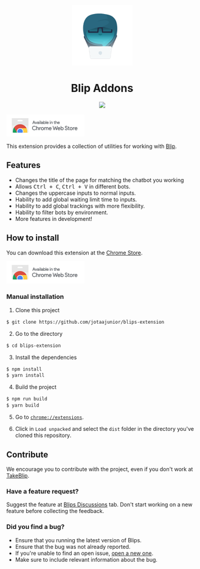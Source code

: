 <p align="center">
<img src=".github/blipinho.png" />
<h1 align="center">Blip Addons</h1>
<p align="center"><img src="https://img.shields.io/badge/License-MIT-yellow.svg" /></p>
</p>

[![Download at Chrome Store](.github/chrome.png)](https://chrome.google.com/webstore/detail/blip-addons/niopbdedfbgmagppkckachanclmdomeg)


This extension provides a collection of utilities for working with [Blip](https://portal.blip.ai/).

## Features

- Changes the title of the page for matching the chatbot you working
- Allows <kbd>Ctrl + C</kbd>, <kbd>Ctrl + V</kbd> in different bots.
- Changes the uppercase inputs to normal inputs.
- Hability to add global waiting limit time to inputs.
- Hability to add global trackings with more flexibility.
- Hability to filter bots by environment.
- More features in development!

## How to install

You can download this extension at the [Chrome Store](https://chrome.google.com/webstore/detail/blip-addons/niopbdedfbgmagppkckachanclmdomeg).

[![Download at Chrome Store](.github/chrome.png)](https://chrome.google.com/webstore/detail/blip-addons/niopbdedfbgmagppkckachanclmdomeg)

### Manual installation

1. Clone this project

```bash
$ git clone https://github.com/jotaajunior/blips-extension
```

2. Go to the directory

```bash
$ cd blips-extension
```

3. Install the dependencies

```bash
$ npm install
$ yarn install
```

4. Build the project

```bash
$ npm run build
$ yarn build
```

5. Go to [`chrome://extensions`](chrome://extensions).

6. Click in `Load unpacked` and select the `dist` folder in the directory you've cloned this repository.

## Contribute

We encourage you to contribute with the project, even if you don't work at [TakeBlip](https://www.take.net/).

### Have a feature request?

Suggest the feature at [Blips Discussions](https://github.com/jotaajunior/blips-extension/discussions) tab. Don't start working on a new feature before collecting the feedback.

### Did you find a bug?

- Ensure that you running the latest version of Blips.
- Ensure that the bug was not already reported.
- If you're unable to find an open issue, [open a new one](https://github.com/jotaajunior/blips-extension/issues).
- Make sure to include relevant information about the bug.
